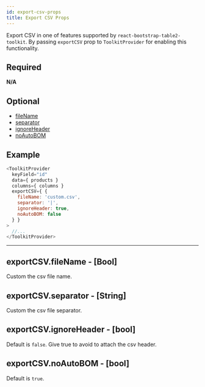 ```yaml
---
id: export-csv-props
title: Export CSV Props
---
```

Export CSV in one of features supported by `react-bootstrap-table2-toolkit`. By passing `exportCSV` prop to `ToolkitProvider` for enabling this functionality. 


## Required
**N/A**

## Optional
* [fileName](#exportCSVfilename-string)
* [separator](#exportCSVseparator-string)
* [ignoreHeader](#exportCSVignoreheader-bool)
* [noAutoBOM](#exportCSVnoautobom-bool)

## Example

```js
<ToolkitProvider
  keyField="id"
  data={ products }
  columns={ columns }
  exportCSV={ {
    fileName: 'custom.csv',
    separator: '|',
    ignoreHeader: true,
    noAutoBOM: false
  } }
>
  //...
</ToolkitProvider>
```

-----

## exportCSV.fileName - [Bool]
Custom the csv file name.

## exportCSV.separator - [String]
Custom the csv file separator.

## exportCSV.ignoreHeader - [bool]
Default is `false`. Give true to avoid to attach the csv header.

## exportCSV.noAutoBOM - [bool]
Default is `true`.